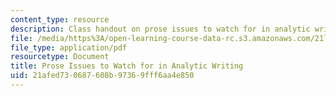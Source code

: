 ```yaml
---
content_type: resource
description: Class handout on prose issues to watch for in analytic writing.
file: /media/https%3A/open-learning-course-data-rc.s3.amazonaws.com/21l-001-foundations-of-western-culture-homer-to-dante-fall-2008/21afed730687608b97369fff6aa4e850_pros_isu_anl_wrt.pdf
file_type: application/pdf
resourcetype: Document
title: Prose Issues to Watch for in Analytic Writing
uid: 21afed73-0687-608b-9736-9fff6aa4e850
---
```

